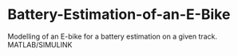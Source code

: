 # Battery-Estimation-of-an-E-Bike
Modelling of an E-bike for a battery estimation on a given track. MATLAB/SIMULINK
